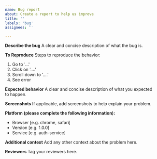 ```yaml
---
name: Bug report
about: Create a report to help us improve
title: ''
labels: 'bug'
assignees: ''

---
```


**Describe the bug**
A clear and concise description of what the bug is.

**To Reproduce**
Steps to reproduce the behavior:
1. Go to '...'
2. Click on '....'
3. Scroll down to '....'
4. See error

**Expected behavior**
A clear and concise description of what you expected to happen.

**Screenshots**
If applicable, add screenshots to help explain your problem.

**Platform (please complete the following information):**
 - Browser [e.g. chrome, safari]
 - Version [e.g. 1.0.0]
 - Service [e.g. auth-service]

**Additional context**
Add any other context about the problem here.

**Reviewers**
Tag your reviewers here.
